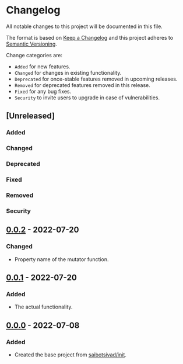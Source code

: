 # Changelog

All notable changes to this project will be documented in this file.

The format is based on [Keep a Changelog](http://keepachangelog.com/en/1.0.0/)
and this project adheres to [Semantic Versioning](http://semver.org/spec/v2.0.0.html).

Change categories are:

* `Added` for new features.
* `Changed` for changes in existing functionality.
* `Deprecated` for once-stable features removed in upcoming releases.
* `Removed` for deprecated features removed in this release.
* `Fixed` for any bug fixes.
* `Security` to invite users to upgrade in case of vulnerabilities.

## [Unreleased]
### Added
### Changed
### Deprecated
### Fixed
### Removed
### Security

## [0.0.2](https://github.com/saibotsivad/mdast-util-noddity/compare/v0.0.0...v0.0.2) - 2022-07-20
### Changed
- Property name of the mutator function.

## [0.0.1](https://github.com/saibotsivad/mdast-util-noddity/compare/v0.0.0...v0.0.1) - 2022-07-20
### Added
- The actual functionality.

## [0.0.0](https://github.com/saibotsivad/mdast-util-noddity/tree/v0.0.0) - 2022-07-08
### Added
- Created the base project from [saibotsivad/init](https://github.com/saibotsivad/init).
